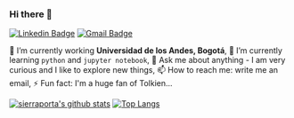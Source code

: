 ### Hi there 👋

<!--
**sierraporta/sierraporta** is a ✨ _special_ ✨ repository because its `README.md` (this file) appears on your GitHub profile.

[![Medium Badge](https://img.shields.io/badge/-@__jessicalim-000000?style=flat&labelColor=000000&logo=Medium&link=https://medium.com/@_jessicalim)](https://medium.com/@_jessicalim)
-->
[![Linkedin Badge](https://img.shields.io/badge/-sierraporta-blue?style=plastic&logo=Linkedin&logoColor=white&link=https://www.linkedin.com/in/david-sierra-porta-7a7191169/)](https://www.linkedin.com/in/david-sierra-porta-7a7191169/)
[![Gmail Badge](https://img.shields.io/badge/-sierraporta-c14438?style=plastic&logo=Gmail&logoColor=white&link=mailto:sierraporta@gmail.com)](mailto:sierraporta@gmail.com)

🔭 I’m currently working **Universidad de los Andes, Bogotá**, 🌱 I’m currently learning `python` and `jupyter notebook`, 💬 Ask me about anything - I am very curious and I like to explore new things, 📫 How to reach me: write me  an email, ⚡ Fun fact: I'm a huge fan of Tolkien...

[![sierraporta's github stats](https://github-readme-stats.vercel.app/api?username=sierraporta&show_icons=true&theme=radical)](https://github.com/sierraporta)
 [![Top Langs](https://github-readme-stats.vercel.app/api/top-langs/?username=sierraporta&layout=compact&theme=radical)](https://github.com/sierraporta)
